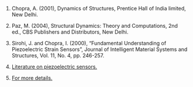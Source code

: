 1.	Chopra, A. (2001), Dynamics of Structures, Prentice Hall of India limited, New Delhi.
	
2.	Paz, M. (2004), Structural Dynamics: Theory and Computations, 2nd ed., CBS Publishers and Distributors, New Delhi.

3.	Sirohi, J. and Chopra, I. (2000), “Fundamental Understanding of Piezoelectric Strain Sensors”, Journal of Intelligent Material Systems and Structures, Vol. 11, No. 4, pp. 246-257.
	
4.	<a href="http://ssdl.iitd.ac.in/vssdl/piezo.pdf">Literature on piezoelectric sensors.</a>

5.	<a href="images/manual_exp1.pdf">For more details.</a>

